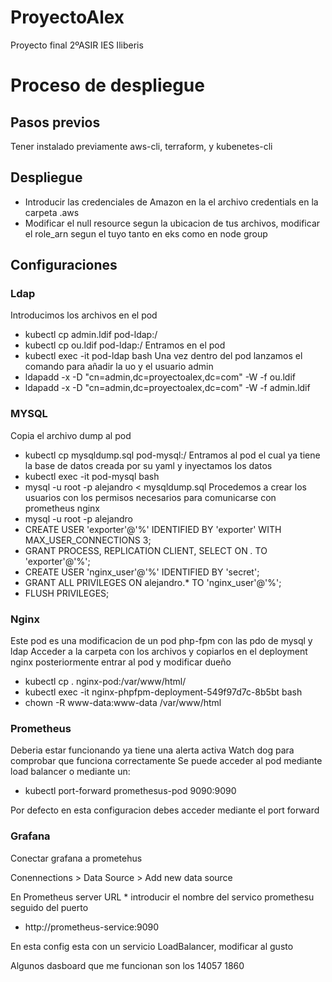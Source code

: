 # ProyectoAlex
Proyecto final 2ºASIR
IES Iliberis


# Proceso de despliegue

## Pasos previos
Tener instalado previamente aws-cli, terraform, y kubenetes-cli



## Despliegue 

- Introducir las credenciales de Amazon en la el archivo credentials en la carpeta .aws
- Modificar el null resource segun la ubicacion de tus archivos, modificar el role_arn segun el tuyo tanto en eks como en node group

## Configuraciones

### Ldap
Introducimos los archivos en el pod
- kubectl cp admin.ldif pod-ldap:/
- kubectl cp ou.ldif pod-ldap:/
Entramos en el pod
- kubectl exec -it pod-ldap bash
Una vez dentro del pod lanzamos el comando para añadir la uo y el usuario admin
- ldapadd -x -D "cn=admin,dc=proyectoalex,dc=com" -W -f ou.ldif
- ldapadd -x -D "cn=admin,dc=proyectoalex,dc=com" -W -f admin.ldif

### MYSQL

Copia el archivo dump al pod
- kubectl cp mysqldump.sql pod-mysql:/
Entramos al pod el cual ya tiene la base de datos creada por su yaml y inyectamos los datos
- kubectl exec -it pod-mysql bash
- mysql -u root -p alejandro < mysqldump.sql
Procedemos a crear los usuarios con los permisos necesarios para comunicarse con prometheus nginx
- mysql -u root -p alejandro
- CREATE USER 'exporter'@'%' IDENTIFIED BY 'exporter' WITH MAX_USER_CONNECTIONS 3;
- GRANT PROCESS, REPLICATION CLIENT, SELECT ON *.* TO 'exporter'@'%';
- CREATE USER 'nginx_user'@'%' IDENTIFIED BY 'secret';
- GRANT ALL PRIVILEGES ON alejandro.* TO 'nginx_user'@'%';
- FLUSH PRIVILEGES;

### Nginx
Este pod es una modificacion de un pod php-fpm con las pdo de mysql y ldap
Acceder a la carpeta con los archivos y copiarlos en el deployment nginx posteriormente entrar al pod y modificar dueño
- kubectl cp . nginx-pod:/var/www/html/
- kubectl exec -it nginx-phpfpm-deployment-549f97d7c-8b5bt bash
- chown -R www-data:www-data /var/www/html

### Prometheus
Deberia estar funcionando ya tiene una alerta activa Watch dog para comprobar que funciona correctamente
Se puede acceder al pod mediante load balancer o mediante un:

- kubectl port-forward promethesus-pod 9090:9090

Por defecto en esta configuracion debes acceder mediante el port forward

### Grafana
Conectar grafana a prometehus

Conennections > Data Source > Add new data source 

En Prometheus server URL * introducir el nombre del servico promethesu seguido del puerto

- http://prometheus-service:9090

En esta config esta con un servicio LoadBalancer, modificar al gusto

Algunos dasboard que me funcionan son los 14057 1860






